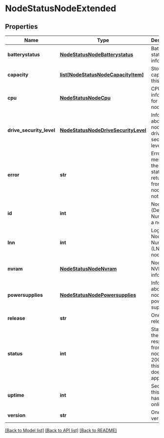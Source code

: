 # NodeStatusNodeExtended

## Properties
Name | Type | Description | Notes
------------ | ------------- | ------------- | -------------
**batterystatus** | [**NodeStatusNodeBatterystatus**](NodeStatusNodeBatterystatus.md) | Battery status information. | [optional] 
**capacity** | [**list[NodeStatusNodeCapacityItem]**](NodeStatusNodeCapacityItem.md) | Storage capacity of this node. | [optional] 
**cpu** | [**NodeStatusNodeCpu**](NodeStatusNodeCpu.md) | CPU status information for this node. | [optional] 
**drive_security_level** | [**NodeStatusNodeDriveSecurityLevel**](NodeStatusNodeDriveSecurityLevel.md) | Information about this node&#39;s drive security level. | [optional] 
**error** | **str** | Error message, if the HTTP status returned from this node was not 200. | [optional] 
**id** | **int** | Node ID (Device Number) of a node. | [optional] 
**lnn** | **int** | Logical Node Number (LNN) of a node. | [optional] 
**nvram** | [**NodeStatusNodeNvram**](NodeStatusNodeNvram.md) | Node NVRAM information. | [optional] 
**powersupplies** | [**NodeStatusNodePowersupplies**](NodeStatusNodePowersupplies.md) | Information about this node&#39;s power supplies. | [optional] 
**release** | **str** | OneFS release. | [optional] 
**status** | **int** | Status of the HTTP response from this node if not 200.  If 200, this field does not appear. | [optional] 
**uptime** | **int** | Seconds this node has been online. | [optional] 
**version** | **str** | OneFS version. | [optional] 

[[Back to Model list]](../README.md#documentation-for-models) [[Back to API list]](../README.md#documentation-for-api-endpoints) [[Back to README]](../README.md)



